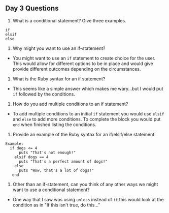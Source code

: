 ## Day 3 Questions

1. What is a conditional statement? Give three examples.
```
if
elsif
else
```
1. Why might you want to use an if-statement?
 * You might want to use an `if` statement to create choice for the user.  This would allow for different options to be in place and would give provide different outcomes depending on the circumstances.

1. What is the Ruby syntax for an if statement?
 * This seems like a simple answer which makes me wary...but I would put `if` followed by the conditions.

1. How do you add multiple conditions to an if statement?
 * To add multiple conditions to an initial `if` statement you would use `elsif` and `else` to add more conditions. To complete the block you would put `end` when finished listing the conditions.

1. Provide an example of the Ruby syntax for an if/elsif/else statement:
```
Example:
  if dogs <= 4
      puts "That's not enough!"
    elsif dogs == 4
      puts "That's a perfect amount of dogs!"
    else
      puts "Wow, that's a lot of dogs!"
   end
```

1. Other than an if-statement, can you think of any other ways we might want to use a conditional statement?
 * One way that I saw was using `unless` instead of `if` this would look at the condition as in "If this isn't true, do this..."
